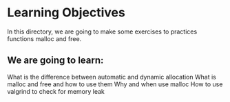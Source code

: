 # Learning Objectives

In this directory, we are going to make some exercises to practices functions malloc and free.

## We are going to learn:

What is the difference between automatic and dynamic allocation
What is malloc and free and how to use them
Why and when use malloc
How to use valgrind to check for memory leak
